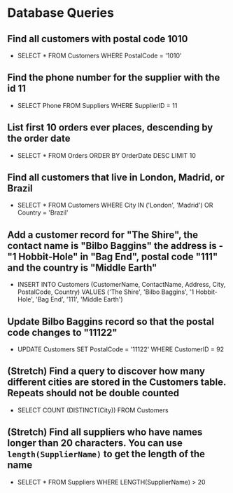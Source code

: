 # Database Queries

## Find all customers with postal code 1010

- SELECT \* FROM Customers WHERE PostalCode = '1010'

## Find the phone number for the supplier with the id 11

- SELECT Phone FROM Suppliers WHERE SupplierID = 11

## List first 10 orders ever places, descending by the order date

- SELECT \* FROM Orders ORDER BY OrderDate DESC LIMIT 10

## Find all customers that live in London, Madrid, or Brazil

- SELECT \* FROM Customers WHERE City IN ('London', 'Madrid') OR Country = 'Brazil'

## Add a customer record for "The Shire", the contact name is "Bilbo Baggins" the address is -"1 Hobbit-Hole" in "Bag End", postal code "111" and the country is "Middle Earth"

- INSERT INTO Customers (CustomerName, ContactName, Address, City, PostalCode, Country) VALUES ('The Shire', 'Bilbo Baggins', '1 Hobbit-Hole', 'Bag End', '111', 'Middle Earth')

## Update Bilbo Baggins record so that the postal code changes to "11122"

- UPDATE Customers SET PostalCode = '11122' WHERE CustomerID = 92

## (Stretch) Find a query to discover how many different cities are stored in the Customers table. Repeats should not be double counted

- SELECT COUNT (DISTINCT(City)) FROM Customers

## (Stretch) Find all suppliers who have names longer than 20 characters. You can use `length(SupplierName)` to get the length of the name

- SELECT \* FROM Suppliers WHERE LENGTH(SupplierName) > 20
